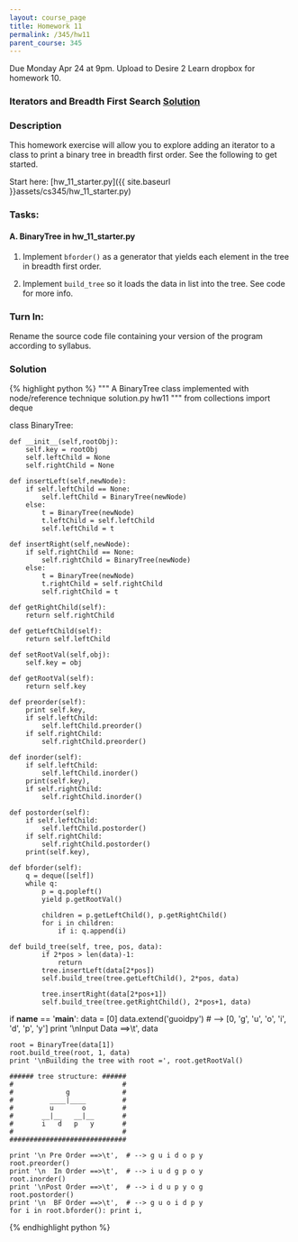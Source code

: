```yaml
---
layout: course_page
title: Homework 11
permalink: /345/hw11
parent_course: 345
---
```


Due Monday Apr 24 at 9pm. Upload to Desire 2 Learn dropbox for homework 10.

### Iterators and Breadth First Search [Solution](#solution)

### Description
This homework exercise will allow you to explore adding an iterator to a class to print a binary tree in breadth first order. See the following to get started.

Start here: [hw_11_starter.py]({{ site.baseurl }}assets/cs345/hw_11_starter.py)

### Tasks:

#### A. BinaryTree in hw_11_starter.py
1. Implement ```bforder()``` as a generator that yields each element in the tree in breadth first order.

2. Implement ```build_tree``` so it loads the data in list into the tree. See code for more info.

### Turn In:
Rename the source code file containing your version of the program according to syllabus.

### Solution

{% highlight python %}
"""
A BinaryTree class implemented with node/reference technique
solution.py hw11
"""
from collections import deque


class BinaryTree:
    
    def __init__(self,rootObj):
        self.key = rootObj
        self.leftChild = None
        self.rightChild = None

    def insertLeft(self,newNode):
        if self.leftChild == None:
            self.leftChild = BinaryTree(newNode)
        else:
            t = BinaryTree(newNode)
            t.leftChild = self.leftChild
            self.leftChild = t

    def insertRight(self,newNode):
        if self.rightChild == None:
            self.rightChild = BinaryTree(newNode)
        else:
            t = BinaryTree(newNode)
            t.rightChild = self.rightChild
            self.rightChild = t

    def getRightChild(self):
        return self.rightChild

    def getLeftChild(self):
        return self.leftChild

    def setRootVal(self,obj):
        self.key = obj

    def getRootVal(self):
        return self.key

    def preorder(self):
        print self.key,
        if self.leftChild:
            self.leftChild.preorder()
        if self.rightChild:
            self.rightChild.preorder()

    def inorder(self):
        if self.leftChild:
            self.leftChild.inorder()
        print(self.key),
        if self.rightChild:
            self.rightChild.inorder()

    def postorder(self):
        if self.leftChild:
            self.leftChild.postorder()
        if self.rightChild:
            self.rightChild.postorder()
        print(self.key),

    def bforder(self):
        q = deque([self])
        while q:
            p = q.popleft()
            yield p.getRootVal()

            children = p.getLeftChild(), p.getRightChild()
            for i in children:
                if i: q.append(i)
            
    def build_tree(self, tree, pos, data):
            if 2*pos > len(data)-1:
                return
            tree.insertLeft(data[2*pos])
            self.build_tree(tree.getLeftChild(), 2*pos, data)
            
            tree.insertRight(data[2*pos+1])
            self.build_tree(tree.getRightChild(), 2*pos+1, data)


if __name__ == '__main__':
    data = [0]
    data.extend('guoidpy')  # --> [0, 'g', 'u', 'o', 'i', 'd', 'p', 'y']
    print '\nInput Data ==>\t', data 
    
    root = BinaryTree(data[1])
    root.build_tree(root, 1, data)
    print '\nBuilding the tree with root =', root.getRootVal()
    
    ###### tree structure: ######
    #                           #
    #             g             #
    #         ____|____         #
    #         u       o         #
    #       __|__   __|__       #
    #       i   d   p   y       #
    #                           #
    #############################

    print '\n Pre Order ==>\t',  # --> g u i d o p y
    root.preorder()
    print '\n  In Order ==>\t',  # --> i u d g p o y
    root.inorder()
    print '\nPost Order ==>\t',  # --> i d u p y o g
    root.postorder()
    print '\n  BF Order ==>\t',  # --> g u o i d p y
    for i in root.bforder(): print i,




{% endhighlight python %}





